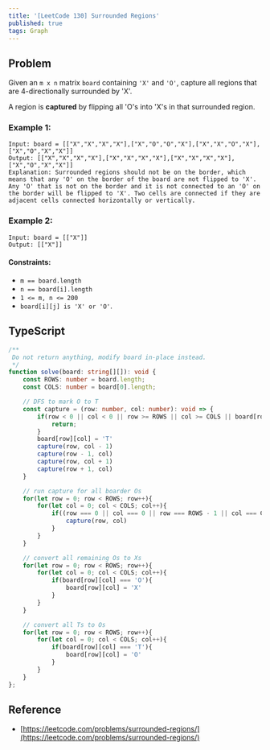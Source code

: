 ```yaml
---
title: '[LeetCode 130] Surrounded Regions'
published: true
tags: Graph
---
```


## Problem

Given an `m x n` matrix `board` containing `'X'` and `'O'`, capture all regions that are 4-directionally surrounded by 'X'.

A region is **captured** by flipping all 'O's into 'X's in that surrounded region.

### Example 1:

```
Input: board = [["X","X","X","X"],["X","O","O","X"],["X","X","O","X"],["X","O","X","X"]]
Output: [["X","X","X","X"],["X","X","X","X"],["X","X","X","X"],["X","O","X","X"]]
Explanation: Surrounded regions should not be on the border, which means that any 'O' on the border of the board are not flipped to 'X'. Any 'O' that is not on the border and it is not connected to an 'O' on the border will be flipped to 'X'. Two cells are connected if they are adjacent cells connected horizontally or vertically.
```

### Example 2:

```
Input: board = [["X"]]
Output: [["X"]]
```
 
#### Constraints:

- `m == board.length`
- `n == board[i].length`
- `1 <= m, n <= 200`
- `board[i][j] is 'X' or 'O'`.

## TypeScript

```TypeScript
/**
 Do not return anything, modify board in-place instead.
 */
function solve(board: string[][]): void {
    const ROWS: number = board.length;
    const COLS: number = board[0].length;

    // DFS to mark O to T
    const capture = (row: number, col: number): void => {
        if(row < 0 || col < 0 || row >= ROWS || col >= COLS || board[row][col] !== 'O'){
            return;
        }
        board[row][col] = 'T'
        capture(row, col - 1)
        capture(row - 1, col)
        capture(row, col + 1)
        capture(row + 1, col)
    }

    // run capture for all boarder Os
    for(let row = 0; row < ROWS; row++){
        for(let col = 0; col < COLS; col++){
            if((row === 0 || col === 0 || row === ROWS - 1 || col === COLS - 1) && (board[row][col] === 'O')){
                capture(row, col)
            }
        }
    }

    // convert all remaining Os to Xs
    for(let row = 0; row < ROWS; row++){
        for(let col = 0; col < COLS; col++){
            if(board[row][col] === 'O'){
                board[row][col] = 'X'
            }
        }
    }

    // convert all Ts to Os
    for(let row = 0; row < ROWS; row++){
        for(let col = 0; col < COLS; col++){
            if(board[row][col] === 'T'){
                board[row][col] = 'O'
            }
        }
    }
};
```

## Reference

- [https://leetcode.com/problems/surrounded-regions/](https://leetcode.com/problems/surrounded-regions/)